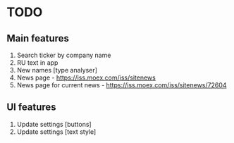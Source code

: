 # TODO

## Main features
1. Search ticker by company name
2. RU text in app
3. New names [type analyser]
4. News page - https://iss.moex.com/iss/sitenews
5. News page for current news - https://iss.moex.com/iss/sitenews/72604


## UI features
1. Update settings [buttons]
2. Update settings [text style]